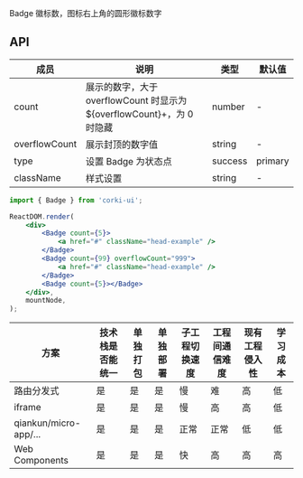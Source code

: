 Badge 徽标数，图标右上角的圆形徽标数字

## API
| 成员 | 说明 | 类型 | 默认值 |
| --- | --- | --- | --- |
| count | 展示的数字，大于 overflowCount 时显示为 ${overflowCount}+，为 0 时隐藏 | number | - |
| overflowCount | 展示封顶的数字值 | string | - |
| type | 设置 Badge 为状态点 | success | primary | info | warning | danger | - |
| className | 样式设置 | string | - |

```jsx
import { Badge } from 'corki-ui';

ReactDOM.render(
    <div>
        <Badge count={5}>
            <a href="#" className="head-example" />
        </Badge>
        <Badge count={99} overflowCount="999">
            <a href="#" className="head-example" />
        </Badge>
        <Badge count={5}></Badge>
    </div>,
    mountNode,
);
```

| 方案 | 技术栈是否能统一 | 单独打包 | 单独部署 | 子工程切换速度 | 工程间通信难度 | 现有工程侵入性 | 学习成本 |
| --- | --- | --- | --- | --- | --- | --- | --- |
| 路由分发式 | 是 | 是 | 是 | 慢 | 难 | 高 | 低
| iframe | 是 | 是 | 是 | 慢 | 高 | 高 | 低
| qiankun/micro-app/... | 是 | 是 | 是 | 正常 | 正常 | 低 | 低
| Web Components | 是 | 是 | 是 | 快 | 高 | 高 | 高
